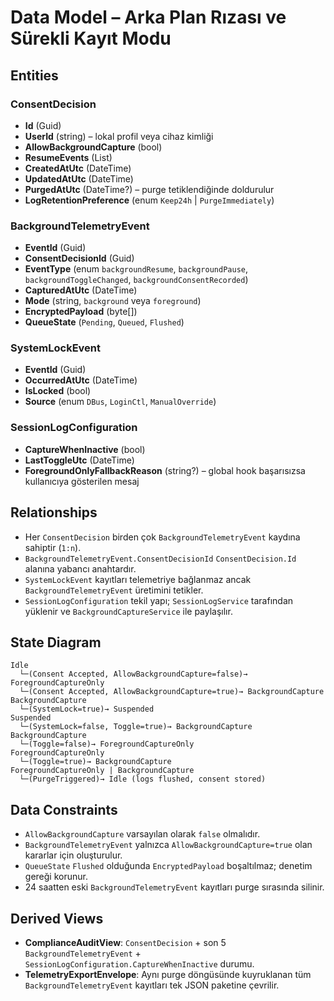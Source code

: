 # Data Model – Arka Plan Rızası ve Sürekli Kayıt Modu

## Entities

### ConsentDecision
- **Id** (Guid)
- **UserId** (string) – lokal profil veya cihaz kimliği
- **AllowBackgroundCapture** (bool)
- **ResumeEvents** (List<BackgroundResumeEvent>)
- **CreatedAtUtc** (DateTime)
- **UpdatedAtUtc** (DateTime)
- **PurgedAtUtc** (DateTime?) – purge tetiklendiğinde doldurulur
- **LogRetentionPreference** (enum `Keep24h` | `PurgeImmediately`)

### BackgroundTelemetryEvent
- **EventId** (Guid)
- **ConsentDecisionId** (Guid)
- **EventType** (enum `backgroundResume`, `backgroundPause`, `backgroundToggleChanged`, `backgroundConsentRecorded`)
- **CapturedAtUtc** (DateTime)
- **Mode** (string, `background` veya `foreground`)
- **EncryptedPayload** (byte[])
- **QueueState** (`Pending`, `Queued`, `Flushed`)

### SystemLockEvent
- **EventId** (Guid)
- **OccurredAtUtc** (DateTime)
- **IsLocked** (bool)
- **Source** (enum `DBus`, `LoginCtl`, `ManualOverride`)

### SessionLogConfiguration
- **CaptureWhenInactive** (bool)
- **LastToggleUtc** (DateTime)
- **ForegroundOnlyFallbackReason** (string?) – global hook başarısızsa kullanıcıya gösterilen mesaj

## Relationships

- Her `ConsentDecision` birden çok `BackgroundTelemetryEvent` kaydına sahiptir (`1:n`).
- `BackgroundTelemetryEvent.ConsentDecisionId` `ConsentDecision.Id` alanına yabancı anahtardır.
- `SystemLockEvent` kayıtları telemetriye bağlanmaz ancak `BackgroundTelemetryEvent` üretimini tetikler.
- `SessionLogConfiguration` tekil yapı; `SessionLogService` tarafından yüklenir ve `BackgroundCaptureService` ile paylaşılır.

## State Diagram

```
Idle
  └─(Consent Accepted, AllowBackgroundCapture=false)→ ForegroundCaptureOnly
  └─(Consent Accepted, AllowBackgroundCapture=true)→ BackgroundCapture
BackgroundCapture
  └─(SystemLock=true)→ Suspended
Suspended
  └─(SystemLock=false, Toggle=true)→ BackgroundCapture
BackgroundCapture
  └─(Toggle=false)→ ForegroundCaptureOnly
ForegroundCaptureOnly
  └─(Toggle=true)→ BackgroundCapture
ForegroundCaptureOnly | BackgroundCapture
  └─(PurgeTriggered)→ Idle (logs flushed, consent stored)
```

## Data Constraints

- `AllowBackgroundCapture` varsayılan olarak `false` olmalıdır.
- `BackgroundTelemetryEvent` yalnızca `AllowBackgroundCapture=true` olan kararlar için oluşturulur.
- `QueueState` `Flushed` olduğunda `EncryptedPayload` boşaltılmaz; denetim gereği korunur.
- 24 saatten eski `BackgroundTelemetryEvent` kayıtları purge sırasında silinir.

## Derived Views

- **ComplianceAuditView**: `ConsentDecision` + son 5 `BackgroundTelemetryEvent` + `SessionLogConfiguration.CaptureWhenInactive` durumu.
- **TelemetryExportEnvelope**: Aynı purge döngüsünde kuyruklanan tüm `BackgroundTelemetryEvent` kayıtları tek JSON paketine çevrilir.
